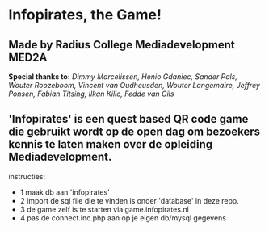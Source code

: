 Infopirates, the Game!
======================

Made by Radius College Mediadevelopment MED2A
----------------------------------------

**Special thanks to:**
*Dimmy Marcelissen, Henio Gdaniec, Sander Pals, Wouter Roozeboom, Vincent van Oudheusden, Wouter Langemaire, Jeffrey Ponsen, Fabian Titsing, Ilkan Kilic, Fedde van Gils*

'Infopirates' is een quest based QR code game die gebruikt wordt op de open dag om bezoekers kennis te laten maken over de opleiding Mediadevelopment. 
---------------------------------
instructies:


* 1 maak db aan 'infopirates'
* 2 import de sql file die te vinden is onder 'database' in deze repo.
* 3 de game zelf is te starten via game.infopirates.nl
* 4 pas de connect.inc.php aan op je eigen db/mysql gegevens



